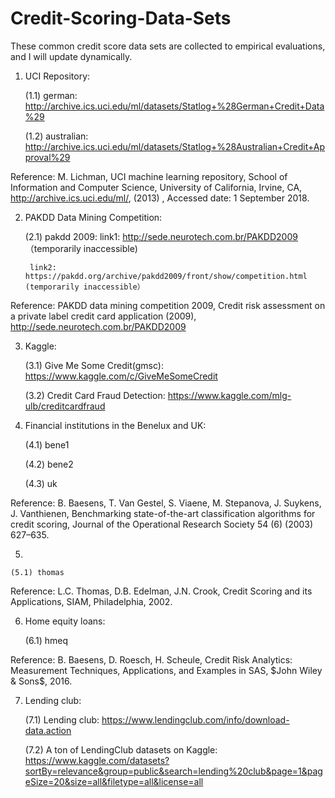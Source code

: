# Credit-Scoring-Data-Sets
These common credit score data sets are collected to empirical evaluations, and I will update dynamically.

1. UCI Repository:

	(1.1) german: http://archive.ics.uci.edu/ml/datasets/Statlog+%28German+Credit+Data%29

	(1.2) australian: http://archive.ics.uci.edu/ml/datasets/Statlog+%28Australian+Credit+Approval%29

Reference: M. Lichman, UCI machine learning repository, School of Information and Computer Science, University of California, Irvine, CA, http://archive.ics.uci.edu/ml/, (2013) , Accessed date: 1 September 2018.

2. PAKDD Data Mining Competition:

	(2.1) pakdd 2009: 
		link1: http://sede.neurotech.com.br/PAKDD2009 （temporarily inaccessible)
		
		link2: https://pakdd.org/archive/pakdd2009/front/show/competition.html (temporarily inaccessible）
    
Reference: PAKDD data mining competition 2009, Credit risk assessment on a private label credit card application (2009), http://sede.neurotech.com.br/PAKDD2009

3. Kaggle:

	(3.1) Give Me Some Credit(gmsc): https://www.kaggle.com/c/GiveMeSomeCredit
	
	(3.2) Credit Card Fraud Detection: https://www.kaggle.com/mlg-ulb/creditcardfraud

    
4. Financial institutions in the Benelux and UK:

	(4.1) bene1
	
	(4.2) bene2
	
	(4.3) uk
		
Reference: B. Baesens, T. Van Gestel, S. Viaene, M. Stepanova, J. Suykens, J. Vanthienen, Benchmarking state-of-the-art classification algorithms for credit scoring, Journal of the Operational Research Society 54 (6) (2003) 627–635.

5.

	(5.1) thomas

Reference: L.C. Thomas, D.B. Edelman, J.N. Crook, Credit Scoring and its Applications, SIAM, Philadelphia, 2002.

6. Home equity loans:

	(6.1) hmeq
		
Reference: B. Baesens, D. Roesch, H. Scheule, Credit Risk Analytics: Measurement Techniques, Applications, and Examples in SAS, $John Wiley & Sons$, 2016.


7. Lending club:

	(7.1) Lending club: https://www.lendingclub.com/info/download-data.action
	
	(7.2) A ton of LendingClub datasets on Kaggle: https://www.kaggle.com/datasets?sortBy=relevance&group=public&search=lending%20club&page=1&pageSize=20&size=all&filetype=all&license=all
